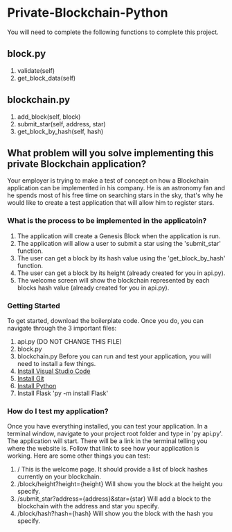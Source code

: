 # Private-Blockchain-Python
You will need to complete the following functions to complete this project.
## block.py
1. validate(self)
2. get_block_data(self)
## blockchain.py
1. add_block(self, block)
2. submit_star(self, address, star)
3. get_block_by_hash(self, hash)

## What problem will you solve implementing this private Blockchain application?
Your employer is trying to make a test of concept on how a Blockchain application can be implemented in his company. He is an astronomy fan and he spends most of his free time on searching stars in the sky, that's why he would like to create a test application that will allow him to register stars.

### What is the process to be implemented in the applicatoin?
1. The application will create a Genesis Block when the application is run.
2. The application will allow a user to submit a star using the 'submit_star' function.
3. The user can get a block by its hash value using the 'get_block_by_hash' function.
4. The user can get a block by its height (already created for you in api.py).
5. The welcome screen will show the blockchain represented by each blocks hash value (already created for you in api.py).

### Getting Started
To get started, download the boilerplate code. Once you do, you can navigate through the 3 important files:
1. api.py (DO NOT CHANGE THIS FILE)
2. block.py
3. blockchain.py
Before you can run and test your application, you will need to install a few things.
1. [Install Visual Studio Code](https://code.visualstudio.com/download)
2. [Install Git](https://git-scm.com/downloads)
3. [Install Python](https://www.python.org/downloads/)
4. Install Flask 'py -m install Flask'

### How do I test my application?
Once you have everything installed, you can test your application. In a terminal window, navigate to your project root folder and type in 'py api.py'. The application will start. There will be a link in the terminal telling you where the website is. Follow that link to see how your application is working. Here are some other things you can test:
1. / This is the welcome page. It should provide a list of block hashes currently on your blockchain.
2. /block/height?height={height} Will show you the block at the height you specify.
3. /submit_star?address={address}&star={star} Will add a block to the blockchain with the address and star you specify.
4. /block/hash?hash={hash} Will show you the block with the hash you specify.

